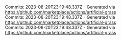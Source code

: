 Commits: 2023-08-20T23:19:48.337Z - Generated via https://github.com/marketplace/actions/artificial-grass
<br>
Commits: 2023-08-20T23:19:48.337Z - Generated via https://github.com/marketplace/actions/artificial-grass
<br>
Commits: 2023-08-20T23:19:48.337Z - Generated via https://github.com/marketplace/actions/artificial-grass
<br>
